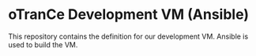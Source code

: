 # oTranCe Development VM (Ansible)
This repository contains the definition for our development VM. Ansible is used to build the VM.
